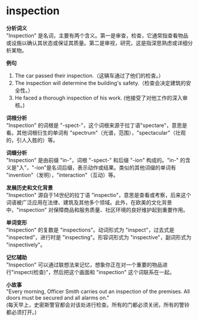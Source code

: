 # inspection

**分析词义**  
"Inspection" 是名词，主要有两个含义。第一是审查，检查，它通常指查看物品或设施以确认其状态或保证其质量。第二是审视，研究，这是指深思熟虑或详细分析某物。

  

**例句**

  

1.  The car passed their inspection.（这辆车通过了他们的检查。）
2.  The inspection will determine the building's safety.（检查会决定建筑的安全性。）
3.  He faced a thorough inspection of his work. (他接受了对他工作的深入审核。)

  

**词根分析**  
"Inspection" 的词根是 "-spect-"，这个词根来源于拉丁语"spectare"，意思是看。其他词根衍生的单词有 "spectrum"（光谱，范围），"spectacular"（壮观的，引人入胜的）等。

  

**词缀分析**  
"Inspection" 是由前缀 "in-"，词根 "-spect-" 和后缀 "-ion" 构成的。"in-" 的含义是"入"，"-ion"是名词后缀，表示动作或结果。类似的其他词缀的单词有 "invention"（发明），"interaction"（互动）等。

  

**发展历史和文化背景**  
"Inspection" 源自于14世纪的拉丁语 "inspectio"，意思是查看或考察，后来这个词语被广泛应用在法律、建筑及其他多个领域。此外，在欧美的文化背景中，"inspection" 对保障商品和服务质量、社区环境的良好维护起到重要作用。

  

**单词变形**  
"Inspection" 的复数是 "inspections"。动词形式为 "inspect"，过去式是 "inspected"，进行时是 "inspecting"。形容词形式为 "inspective"，副词形式为 "inspectively"。

  

**记忆辅助**  
"Inspection" 可以通过联想法来记忆，想象你正在对一个重要的物品进行"inspect(检查)"，然后把这个画面和 "inspection" 这个词联系在一起。

  

**小故事**  
"Every morning, Officer Smith carries out an inspection of the premises. All doors must be secured and all alarms on."  
(每天早上，史密斯警官都会对该处进行检查。所有的门都必须关闭，所有的警铃都必须打开。)
